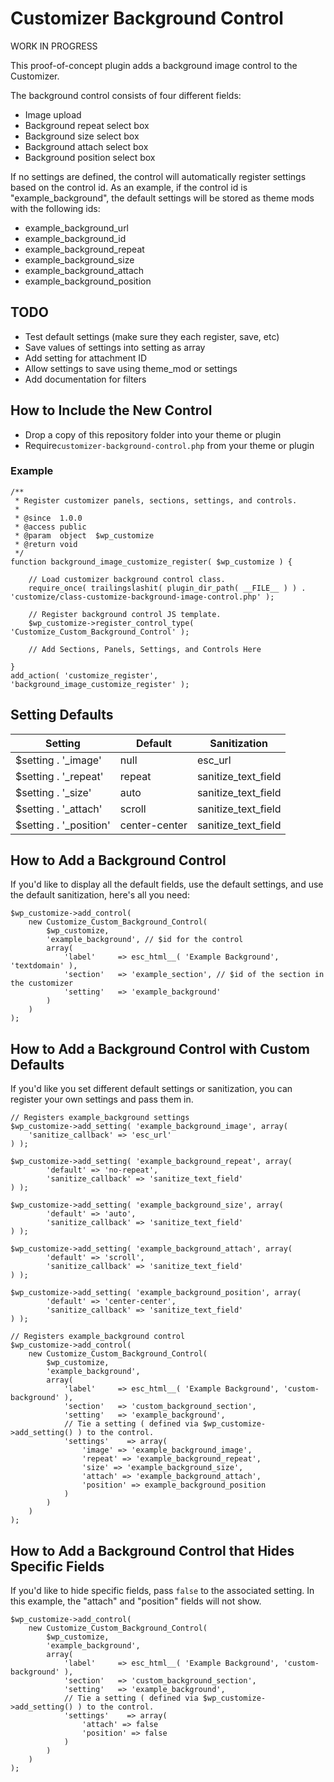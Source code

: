 # Customizer Background Control

WORK IN PROGRESS

This proof-of-concept plugin adds a background image control to the Customizer.

The background control consists of four different fields:

* Image upload
* Background repeat select box
* Background size select box
* Background attach select box
* Background position select box

If no settings are defined, the control will automatically register settings based on the control id. As an example, if the control id is "example_background", the default settings will be stored as theme mods with the following ids:

* example_background_url
* example_background_id
* example_background_repeat
* example_background_size
* example_background_attach
* example_background_position

## TODO

* Test default settings (make sure they each register, save, etc)
* Save values of settings into setting as array
* Add setting for attachment ID
* Allow settings to save using theme_mod or settings
* Add documentation for filters

## How to Include the New Control

* Drop a copy of this repository folder into your theme or plugin
* Require`customizer-background-control.php` from your theme or plugin

### Example

```
/**
 * Register customizer panels, sections, settings, and controls.
 *
 * @since  1.0.0
 * @access public
 * @param  object  $wp_customize
 * @return void
 */
function background_image_customize_register( $wp_customize ) {

	// Load customizer background control class.
	require_once( trailingslashit( plugin_dir_path( __FILE__ ) ) . 'customize/class-customize-background-image-control.php' );

	// Register background control JS template.
	$wp_customize->register_control_type( 'Customize_Custom_Background_Control' );
	
	// Add Sections, Panels, Settings, and Controls Here
	
}
add_action( 'customize_register', 'background_image_customize_register' );
```

## Setting Defaults

| Setting                | Default         | Sanitization        |
| ---------------------- | --------------- | ------------------- |
| $setting . '_image'    | null            | esc_url             |
| $setting . '_repeat'   | repeat          | sanitize_text_field |
| $setting . '_size'     | auto            | sanitize_text_field |
| $setting . '_attach'   | scroll          | sanitize_text_field |
| $setting . '_position' | center-center   | sanitize_text_field |

## How to Add a Background Control

If you'd like to display all the default fields, use the default settings, and use the default sanitization, here's all you need:

```
$wp_customize->add_control(
	new Customize_Custom_Background_Control(
		$wp_customize,
		'example_background', // $id for the control
		array(
			'label'		=> esc_html__( 'Example Background', 'textdomain' ),
			'section'	=> 'example_section', // $id of the section in the customizer
			'setting'	=> 'example_background'
		)
	)
);
```

## How to Add a Background Control with Custom Defaults

If you'd like you set different default settings or sanitization, you can register your own settings and pass them in.

```
// Registers example_background settings
$wp_customize->add_setting( 'example_background_image', array(
	'sanitize_callback' => 'esc_url'
) );

$wp_customize->add_setting( 'example_background_repeat', array(
		'default' => 'no-repeat',
		'sanitize_callback' => 'sanitize_text_field'
) );

$wp_customize->add_setting( 'example_background_size', array(
		'default' => 'auto',
		'sanitize_callback' => 'sanitize_text_field'
) );

$wp_customize->add_setting( 'example_background_attach', array(
		'default' => 'scroll',
		'sanitize_callback' => 'sanitize_text_field'
) );

$wp_customize->add_setting( 'example_background_position', array(
		'default' => 'center-center',
		'sanitize_callback' => 'sanitize_text_field'
) );

// Registers example_background control
$wp_customize->add_control(
	new Customize_Custom_Background_Control(
		$wp_customize,
		'example_background',
		array(
			'label'		=> esc_html__( 'Example Background', 'custom-background' ),
			'section'	=> 'custom_background_section',
			'setting'	=> 'example_background',
			// Tie a setting ( defined via $wp_customize->add_setting() ) to the control.
			'settings'    => array(
				'image' => 'example_background_image',
				'repeat' => 'example_background_repeat',
				'size' => 'example_background_size',
				'attach' => 'example_background_attach',
				'position' => example_background_position
			)
		)
	)
);
```

## How to Add a Background Control that Hides Specific Fields

If you'd like to hide specific fields, pass `false` to the associated setting. In this example, the "attach" and "position" fields will not show.

```
$wp_customize->add_control(
	new Customize_Custom_Background_Control(
		$wp_customize,
		'example_background',
		array(
			'label'		=> esc_html__( 'Example Background', 'custom-background' ),
			'section'	=> 'custom_background_section',
			'setting'	=> 'example_background',
			// Tie a setting ( defined via $wp_customize->add_setting() ) to the control.
			'settings'    => array(
				'attach' => false
				'position' => false
			)
		)
	)
);
```